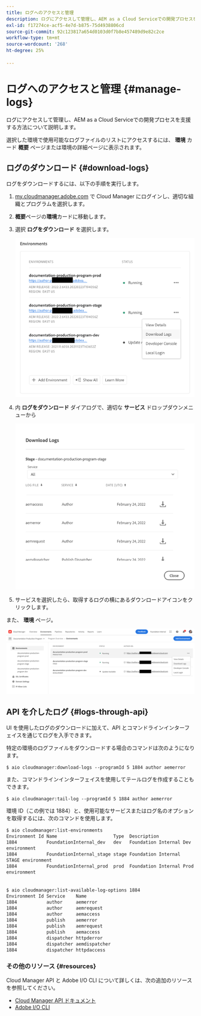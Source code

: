 ```yaml
---
title: ログへのアクセスと管理
description: ログにアクセスして管理し、AEM as a Cloud Serviceでの開発プロセスを支援する方法について説明します。
exl-id: f17274ce-acf5-4e7d-b875-75d4938806cd
source-git-commit: 92c123817a654d0103d0f7b8e457489d9e82c2ce
workflow-type: tm+mt
source-wordcount: '268'
ht-degree: 25%

---
```



# ログへのアクセスと管理 {#manage-logs}

ログにアクセスして管理し、AEM as a Cloud Serviceでの開発プロセスを支援する方法について説明します。

選択した環境で使用可能なログファイルのリストにアクセスするには、 **環境** カード **概要** ページまたは環境の詳細ページに表示されます。

## ログのダウンロード {#download-logs}

ログをダウンロードするには、以下の手順を実行します。

1. [my.cloudmanager.adobe.com](https://my.cloudmanager.adobe.com/) で Cloud Manager にログインし、適切な組織とプログラムを選択します。

1. **概要**&#x200B;ページの&#x200B;**環境**&#x200B;カードに移動します。

1. 選択 **ログをダウンロード** を選択します。

   ![ログメニュー項目をダウンロード](assets/download-logs1.png)

1. 内 **ログをダウンロード** ダイアログで、適切な **サービス** ドロップダウンメニューから

   ![ログをダウンロードダイアログ](assets/download-preview.png)

1. サービスを選択したら、取得するログの横にあるダウンロードアイコンをクリックします。

また、 **環境** ページ。

![環境画面からのログ](assets/download-logs.png)

## API を介したログ {#logs-through-api}

UI を使用したログのダウンロードに加えて、API とコマンドラインインターフェイスを通じてログを入手できます。

特定の環境のログファイルをダウンロードする場合のコマンドは次のようになります。

```shell
$ aio cloudmanager:download-logs --programId 5 1884 author aemerror
```

また、コマンドラインインターフェイスを使用してテールログを作成することもできます。

```shell
$ aio cloudmanager:tail-log --programId 5 1884 author aemerror
```

環境 ID（この例では 1884）と、使用可能なサービスまたはログ名のオプションを取得するには、次のコマンドを使用します。

```shell
$ aio cloudmanager:list-environments
Environment Id Name                     Type  Description                          
1884           FoundationInternal_dev   dev   Foundation Internal Dev environment  
1884           FoundationInternal_stage stage Foundation Internal STAGE environment
1884           FoundationInternal_prod  prod  Foundation Internal Prod environment
 
 
$ aio cloudmanager:list-available-log-options 1884
Environment Id Service    Name         
1884           author     aemerror     
1884           author     aemrequest   
1884           author     aemaccess    
1884           publish    aemerror     
1884           publish    aemrequest   
1884           publish    aemaccess    
1884           dispatcher httpderror   
1884           dispatcher aemdispatcher
1884           dispatcher httpdaccess
```

### その他のリソース {#resources}

Cloud Manager API と Adobe I/O CLI について詳しくは、次の追加のリソースを参照してください。

* [Cloud Manager API ドキュメント](https://developer.adobe.com/experience-cloud/cloud-manager/)
* [Adobe I/O CLI](https://github.com/adobe/aio-cli-plugin-cloudmanager)
